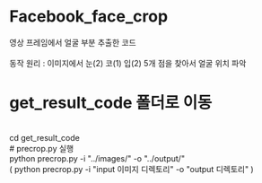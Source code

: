 # Facebook_face_crop
영상 프레임에서 얼굴 부분 추출한 코드
</br>
</br>
동작 원리 : 이미지에서 눈(2) 코(1) 입(2) 5개 점을 찾아서 얼굴 위치 파악
</br>
# get_result_code 폴더로 이동
</br>
cd get_result_code
</br>
# precrop.py 실행
</br>
python precrop.py -i "../images/" -o "../output/"
</br>
( python precrop.py -i "input 이미지 디렉토리" -o "output 디렉토리" )

